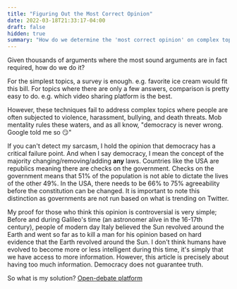 ```yaml
---
title: "Figuring Out the Most Correct Opinion"
date: 2022-03-18T21:33:17-04:00
draft: false
hidden: true
summary: "How do we determine the 'most correct opinion' on complex topics? Simple surveys and comparisons are insufficient. As history as proven, Democracy does guarantee that the truth prevails."
---
```


Given thousands of arguments where the most sound
arguments are in fact required, how do we do it?

For the simplest topics, a survey is enough. e.g. favorite ice cream would fit this bill.
For topics where there are only a few answers, comparison is pretty easy to do. e.g. which video sharing platform is the best.

However, these techniques fail to address complex topics where people are often subjected to
violence, harassment, bullying, and death threats. Mob mentality rules these waters, and
as all know, "democracy is never wrong. Google told me so 😏"

If you can't detect my sarcasm, I hold the opinion that democracy has a critical failure point.
And when I say democracy, I mean the concept of the majority changing/removing/adding
**any** laws. Countries like the USA are republics meaning there are checks on the government.
Checks on the government means that 51% of the population is not able to dictate the lives of the other 49%.
In the USA, there needs to be 66% to 75% agreeability before the constitution can be changed.
It is important to note this distinction as governments are not run based on what is trending on Twitter.

My proof for those who think this opinion is controversial is very simple;
Before and during Galileo's time (an astronomer alive in the 16-17th century),
people of modern day Italy believed the Sun revolved around the Earth and went so far as to kill a man for his opinion based on hard evidence that the Earth revolved around the Sun.
I don't think humans have evolved to become more or less intelligent during this time, it's simply that we have access to more information.
However, this article is precisely about having too much information. Democracy does not guarantee truth.

So what is my solution? [Open-debate platform](/posts/open-debate-platform)
